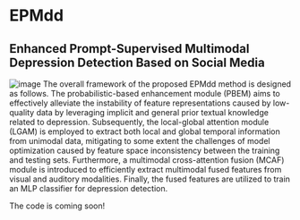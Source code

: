 # EPMdd
## Enhanced Prompt-Supervised Multimodal Depression Detection Based on Social Media

![image](https://github.com/user-attachments/assets/ff46ab89-49c2-4e32-820c-70a6f1765c18)
The overall framework of the proposed EPMdd method is designed as follows. The probabilistic-based enhancement module (PBEM) aims to effectively alleviate the instability of feature representations caused by low-quality data by leveraging implicit and general prior textual knowledge related to depression. Subsequently, the local-global attention module (LGAM) is employed to extract both local and global temporal information from unimodal data, mitigating to some extent the challenges of model optimization caused by feature space inconsistency between the training and testing sets. Furthermore, a multimodal cross-attention fusion (MCAF) module is introduced to efficiently extract multimodal fused features from visual and auditory modalities. Finally, the fused features are utilized to train an MLP classifier for depression detection.

The code is coming soon!
